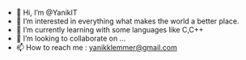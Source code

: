 - 👋 Hi, I’m @YanikIT
- 👀 I’m interested in everything what makes the world a better place.
- 🌱 I’m currently learning with some languages like C,C++
- 💞️ I’m looking to collaborate on ...
- 📫 How to reach me : yanikklemmer@gmail.com

<!---
YanikIT/YanikIT is a ✨ special ✨ repository because its `README.md` (this file) appears on your GitHub profile.
You can click the Preview link to take a look at your changes.
--->
